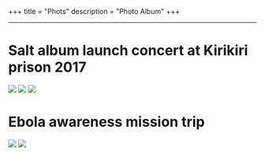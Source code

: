 +++
title = "Phots"
description = "Photo Album"
+++

---

# Salt album launch concert at Kirikiri prison 2017

![](img/photos/onstage.jpg)
![](img/photos/salt1.jpg)
![](img/photos/salt1.jpg)

# Ebola awareness mission trip

![](img/photos/ebola1.jpg)
![](img/photos/ebola2.jpg)
